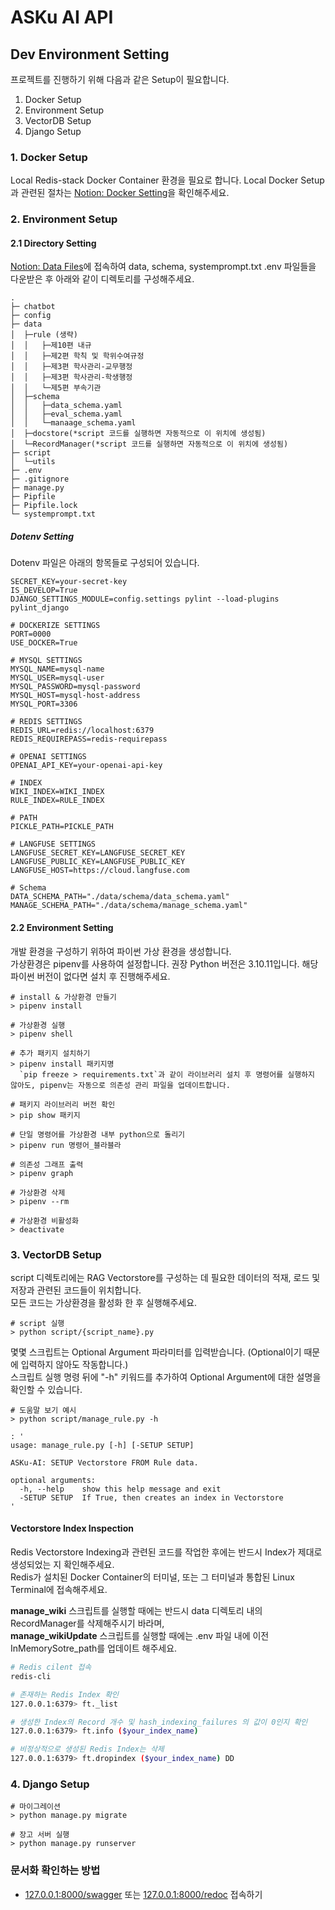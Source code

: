 # ASKu AI API

## Dev Environment Setting
프로젝트를 진행하기 위해 다음과 같은 Setup이 필요합니다.
1. Docker Setup
2. Environment Setup
3. VectorDB Setup
4. Django Setup

### 1. Docker Setup 
Local Redis-stack Docker Container 환경을 필요로 합니다.
Local Docker Setup과 관련된 절차는 [Notion: Docker Setting](https://www.notion.so/034179/Docker-Setting-9a9b108fa0944d5c9553bfdc0974e035)을 확인해주세요.

### 2. Environment Setup 
#### 2.1 Directory Setting
[Notion: Data Files](https://www.notion.so/034179/ASKu-AI-API-992c992ed43249a6afd91852dfad7d7c)에 접속하여 data, schema, systemprompt.txt .env 파일들을 다운받은 후 아래와 같이 디렉토리를 구성해주세요.

```Plain text
. 
├─ chatbot
├─ config
├─ data
│  ├─rule (생략)
│  │   ├─제10편 내규
│  │   ├─제2편 학칙 및 학위수여규정
│  │   ├─제3편 학사관리-교무행정
│  │   ├─제3편 학사관리-학생행정
│  │   └─제5편 부속기관
│  ├─schema 
│  │   ├─data_schema.yaml
│  │   ├─eval_schema.yaml
│  │   └─manaage_schema.yaml 
│  ├─docstore(*script 코드를 실행하면 자동적으로 이 위치에 생성됨)
│  └─RecordManager(*script 코드를 실행하면 자동적으로 이 위치에 생성됨)
├─ script
│  └─utils 
├─ .env 
├─ .gitignore 
├─ manage.py
├─ Pipfile
├─ Pipfile.lock 
└─ systemprompt.txt
```

##### Dotenv Setting
Dotenv 파일은 아래의 항목들로 구성되어 있습니다. 
```
SECRET_KEY=your-secret-key
IS_DEVELOP=True
DJANGO_SETTINGS_MODULE=config.settings pylint --load-plugins pylint_django

# DOCKERIZE SETTINGS
PORT=0000
USE_DOCKER=True

# MYSQL SETTINGS
MYSQL_NAME=mysql-name
MYSQL_USER=mysql-user
MYSQL_PASSWORD=mysql-password
MYSQL_HOST=mysql-host-address
MYSQL_PORT=3306

# REDIS SETTINGS
REDIS_URL=redis://localhost:6379
REDIS_REQUIREPASS=redis-requirepass

# OPENAI SETTINGS
OPENAI_API_KEY=your-openai-api-key

# INDEX
WIKI_INDEX=WIKI_INDEX
RULE_INDEX=RULE_INDEX

# PATH
PICKLE_PATH=PICKLE_PATH

# LANGFUSE SETTINGS
LANGFUSE_SECRET_KEY=LANGFUSE_SECRET_KEY
LANGFUSE_PUBLIC_KEY=LANGFUSE_PUBLIC_KEY
LANGFUSE_HOST=https://cloud.langfuse.com

# Schema
DATA_SCHEMA_PATH="./data/schema/data_schema.yaml"
MANAGE_SCHEMA_PATH="./data/schema/manage_schema.yaml"
```

#### 2.2 Environment Setting
개발 환경을 구성하기 위하여 파이썬 가상 환경을 생성합니다. \
가상환경은 pipenv를 사용하여 설정합니다.
권장 Python 버전은 3.10.11입니다. 해당 파이썬 버전이 없다면 설치 후 진행해주세요.

```shell
# install & 가상환경 만들기
> pipenv install

# 가상환경 실행
> pipenv shell

# 추가 패키지 설치하기
> pipenv install 패키지명
  `pip freeze > requirements.txt`과 같이 라이브러리 설치 후 명령어를 실행하지 않아도, pipenv는 자동으로 의존성 관리 파일을 업데이트합니다.

# 패키지 라이브러리 버전 확인
> pip show 패키지

# 단일 명령어를 가상환경 내부 python으로 돌리기
> pipenv run 명령어_블라블라

# 의존성 그래프 출력
> pipenv graph

# 가상환경 삭제
> pipenv --rm

# 가상환경 비활성화
> deactivate
```


### 3. VectorDB Setup
script 디렉토리에는 RAG Vectorstore를 구성하는 데 필요한 데이터의 적재, 로드 및 저장과 관련된 코드들이 위치합니다. \
모든 코드는 가상환경을 활성화 한 후 실행해주세요.

```shell
# script 실행
> python script/{script_name}.py
```
몇몇 스크립트는 Optional Argument 파라미터를 입력받습니다. (Optional이기 때문에 입력하지 않아도 작동합니다.) \
스크립트 실행 명령 뒤에 "-h" 키워드를 추가하여 Optional Argument에 대한 설명을 확인할 수 있습니다.
```shell
# 도움말 보기 예시
> python script/manage_rule.py -h

: '
usage: manage_rule.py [-h] [-SETUP SETUP]

ASKu-AI: SETUP Vectorstore FROM Rule data.

optional arguments:
  -h, --help    show this help message and exit
  -SETUP SETUP  If True, then creates an index in Vectorstore
'
```

#### Vectorstore Index Inspection
Redis Vectorstore Indexing과 관련된 코드를 작업한 후에는 반드시 Index가 제대로 생성되었는 지 확인해주세요. \
Redis가 설치된 Docker Container의 터미널, 또는 그 터미널과 통합된 Linux Terminal에 접속해주세요.

**manage_wiki** 스크립트를 실행할 때에는 반드시 data 디렉토리 내의 RecordManager를 삭제해주시기 바라며, \
**manage_wikiUpdate** 스크립트를 실행할 때에는 .env 파일 내에 이전 InMemorySotre_path를 업데이트 해주세요.
```bash
# Redis cilent 접속
redis-cli

# 존재하는 Redis Index 확인
127.0.0.1:6379> ft._list

# 생성한 Index의 Record 개수 및 hash_indexing_failures 의 값이 0인지 확인
127.0.0.1:6379> ft.info ($your_index_name)

# 비정상적으로 생성된 Redis Index는 삭제
127.0.0.1:6379> ft.dropindex ($your_index_name) DD
```


### 4. Django Setup

```장고_서버_실행
# 마이그레이션
> python manage.py migrate

# 장고 서버 실행
> python manage.py runserver

```

### 문서화 확인하는 방법

- [127.0.0.1:8000/swagger](127.0.0.1:8000/swagger) 또는 [127.0.0.1:8000/redoc](127.0.0.1:8000/redoc) 접속하기

